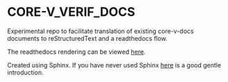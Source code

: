 # CORE-V_VERIF_DOCS
Experimental repo to facilitate translation of existing core-v-docs documents to reStructuredText and a readthedocs flow.

The readthedocs rendering can be viewed [here](https://core-v-verif-docs.readthedocs.io/en/latest).

Created using Sphinx.  If you have never used Sphinx
[here](https://docs.readthedocs.io/en/stable/intro/getting-started-with-sphinx.html) is a good gentle introduction.
